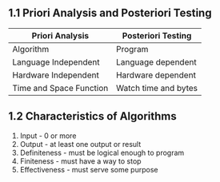 ## 1.1  Priori Analysis and Posteriori Testing

| Priori Analysis         | Posteriori Testing   |
| ----------------------- | -------------------- |
| Algorithm               | Program              |
| Language Independent    | Language dependent   |
| Hardware Independent    | Hardware dependent   |
| Time and Space Function | Watch time and bytes |

## 1.2 Characteristics of Algorithms

1. Input - 0 or more
2. Output - at least one output or result
3. Definiteness - must be logical enough to program
4. Finiteness - must have a way to stop
5. Effectiveness - must serve some purpose
